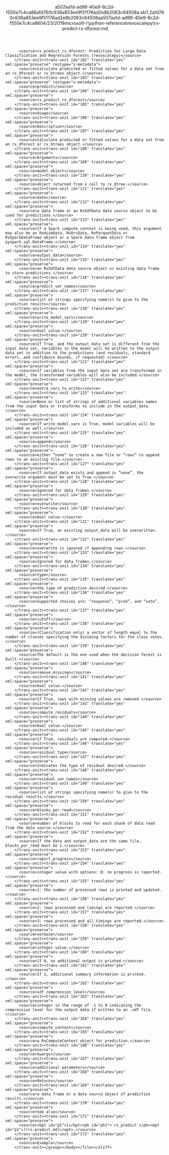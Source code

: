 <?xml version="1.0"?><xliff version="1.2" xmlns="urn:oasis:names:tc:xliff:document:1.2" xmlns:xsi="http://www.w3.org/2001/XMLSchema-instance" xsi:schemaLocation="urn:oasis:names:tc:xliff:document:1.2 xliff-core-1.2-transitional.xsd"><file datatype="xml" original="rx-predict-rx-dforest.md" source-language="en-US" target-language="en-US"><header><tool tool-id="mdxliff" tool-name="mdxliff" tool-version="1.0-1931010" tool-company="Microsoft" /><xliffext:skl_file_name xmlns:xliffext="urn:microsoft:content:schema:xliffextensions">a507aa1d-ad98-40e9-8c2d-f550e7c4ca86afd760c636a853ee9f51176ad2e8b2063c64508a.skl</xliffext:skl_file_name><xliffext:version xmlns:xliffext="urn:microsoft:content:schema:xliffextensions">1.2</xliffext:version><xliffext:ms.openlocfilehash xmlns:xliffext="urn:microsoft:content:schema:xliffextensions">afd760c636a853ee9f51176ad2e8b2063c64508a</xliffext:ms.openlocfilehash><xliffext:ms.sourcegitcommit xmlns:xliffext="urn:microsoft:content:schema:xliffextensions">a507aa1d-ad98-40e9-8c2d-f550e7c4ca86</xliffext:ms.sourcegitcommit><xliffext:ms.lasthandoff xmlns:xliffext="urn:microsoft:content:schema:xliffextensions">04/23/2019</xliffext:ms.lasthandoff><xliffext:ms.openlocfilepath xmlns:xliffext="urn:microsoft:content:schema:xliffextensions">microsoft-r\python-reference\revoscalepy\rx-predict-rx-dforest.md</xliffext:ms.openlocfilepath></header><body><group id="content" extype="content"><trans-unit id="101" translate="yes" xml:space="preserve" restype="x-metadata">
          <source>rx_predict_rx_dforest: Prediction for Large Data Classification and Regression Forests (revoscalepy)</source>
        </trans-unit><trans-unit id="102" translate="yes" xml:space="preserve" restype="x-metadata">
          <source>Calculate predicted or fitted values for a data set from an rx_dforest or rx_btrees object.</source>
        </trans-unit><trans-unit id="103" translate="yes" xml:space="preserve" restype="x-metadata">
          <source>predict</source>
        </trans-unit><trans-unit id="104" translate="yes" xml:space="preserve">
          <source>rx_predict_rx_dforest</source>
        </trans-unit><trans-unit id="105" translate="yes" xml:space="preserve">
          <source>Usage</source>
        </trans-unit><trans-unit id="106" translate="yes" xml:space="preserve">
          <source>Description</source>
        </trans-unit><trans-unit id="107" translate="yes" xml:space="preserve">
          <source>Calculate predicted or fitted values for a data set from an rx_dforest or rx_btrees object.</source>
        </trans-unit><trans-unit id="108" translate="yes" xml:space="preserve">
          <source>Arguments</source>
        </trans-unit><trans-unit id="109" translate="yes" xml:space="preserve">
          <source>model_object</source>
        </trans-unit><trans-unit id="110" translate="yes" xml:space="preserve">
          <source>object returned from a call to rx_dtree.</source>
        </trans-unit><trans-unit id="111" translate="yes" xml:space="preserve">
          <source>data</source>
        </trans-unit><trans-unit id="112" translate="yes" xml:space="preserve">
          <source>a data frame or an RxXdfData data source object to be used for predictions.</source>
        </trans-unit><trans-unit id="113" translate="yes" xml:space="preserve">
          <source>If a Spark compute context is being used, this argument may also be an RxHiveData, RxOrcData, RxParquetData or RxSparkDataFrame object or a Spark data frame object from pyspark.sql.DataFrame.</source>
        </trans-unit><trans-unit id="114" translate="yes" xml:space="preserve">
          <source>output_data</source>
        </trans-unit><trans-unit id="115" translate="yes" xml:space="preserve">
          <source>an RxXdfData data source object or existing data frame to store predictions.</source>
        </trans-unit><trans-unit id="116" translate="yes" xml:space="preserve">
          <source>predict_var_names</source>
        </trans-unit><trans-unit id="117" translate="yes" xml:space="preserve">
          <source>list of strings specifying name(s) to give to the prediction results</source>
        </trans-unit><trans-unit id="118" translate="yes" xml:space="preserve">
          <source>write_model_vars</source>
        </trans-unit><trans-unit id="119" translate="yes" xml:space="preserve">
          <source>bool value.</source>
        </trans-unit><trans-unit id="120" translate="yes" xml:space="preserve">
          <source>If True, and the output data set is different from the input data set, variables in the model will be written to the output data set in addition to the predictions (and residuals, standard errors, and confidence bounds, if requested).</source>
        </trans-unit><trans-unit id="121" translate="yes" xml:space="preserve">
          <source>If variables from the input data set are transformed in the model, the transformed variables will also be included.</source>
        </trans-unit><trans-unit id="122" translate="yes" xml:space="preserve">
          <source>extra_vars_to_write</source>
        </trans-unit><trans-unit id="123" translate="yes" xml:space="preserve">
          <source>None or list of strings of additional variables names from the input data or transforms to include in the output_data.</source>
        </trans-unit><trans-unit id="124" translate="yes" xml:space="preserve">
          <source>If write_model_vars is True, model variables will be included as well.</source>
        </trans-unit><trans-unit id="125" translate="yes" xml:space="preserve">
          <source>append</source>
        </trans-unit><trans-unit id="126" translate="yes" xml:space="preserve">
          <source>either “none” to create a new file or “rows” to append rows to an existing file.</source>
        </trans-unit><trans-unit id="127" translate="yes" xml:space="preserve">
          <source>If output_data exists and append is “none”, the overwrite argument must be set to True.</source>
        </trans-unit><trans-unit id="128" translate="yes" xml:space="preserve">
          <source>Ignored for data frames.</source>
        </trans-unit><trans-unit id="129" translate="yes" xml:space="preserve">
          <source>overwrite</source>
        </trans-unit><trans-unit id="130" translate="yes" xml:space="preserve">
          <source>bool value.</source>
        </trans-unit><trans-unit id="131" translate="yes" xml:space="preserve">
          <source>If True, an existing output_data will be overwritten.</source>
        </trans-unit><trans-unit id="132" translate="yes" xml:space="preserve">
          <source>overwrite is ignored if appending rows.</source>
        </trans-unit><trans-unit id="133" translate="yes" xml:space="preserve">
          <source>Ignored for data frames.</source>
        </trans-unit><trans-unit id="134" translate="yes" xml:space="preserve">
          <source>type</source>
        </trans-unit><trans-unit id="135" translate="yes" xml:space="preserve">
          <source>the type of prediction desired.</source>
        </trans-unit><trans-unit id="136" translate="yes" xml:space="preserve">
          <source>Supported choices are: “response”, “prob”, and “vote”.</source>
        </trans-unit><trans-unit id="137" translate="yes" xml:space="preserve">
          <source>cutoff</source>
        </trans-unit><trans-unit id="138" translate="yes" xml:space="preserve">
          <source>(Classification only) a vector of length equal to the number of classes specifying the dividing factors for the class votes.</source>
        </trans-unit><trans-unit id="139" translate="yes" xml:space="preserve">
          <source>The default is the one used when the decision forest is built.</source>
        </trans-unit><trans-unit id="140" translate="yes" xml:space="preserve">
          <source>remove_missings</source>
        </trans-unit><trans-unit id="141" translate="yes" xml:space="preserve">
          <source>bool value.</source>
        </trans-unit><trans-unit id="142" translate="yes" xml:space="preserve">
          <source>If True, rows with missing values are removed.</source>
        </trans-unit><trans-unit id="143" translate="yes" xml:space="preserve">
          <source>compute_residuals</source>
        </trans-unit><trans-unit id="144" translate="yes" xml:space="preserve">
          <source>bool value.</source>
        </trans-unit><trans-unit id="145" translate="yes" xml:space="preserve">
          <source>If True, residuals are computed.</source>
        </trans-unit><trans-unit id="146" translate="yes" xml:space="preserve">
          <source>residual_type</source>
        </trans-unit><trans-unit id="147" translate="yes" xml:space="preserve">
          <source>Indicates the type of residual desired.</source>
        </trans-unit><trans-unit id="148" translate="yes" xml:space="preserve">
          <source>residual_var_names</source>
        </trans-unit><trans-unit id="149" translate="yes" xml:space="preserve">
          <source>list of strings specifying name(s) to give to the residual results.</source>
        </trans-unit><trans-unit id="150" translate="yes" xml:space="preserve">
          <source>blocks_per_read</source>
        </trans-unit><trans-unit id="151" translate="yes" xml:space="preserve">
          <source>number of blocks to read for each chunk of data read from the data source.</source>
        </trans-unit><trans-unit id="152" translate="yes" xml:space="preserve">
          <source>If the data and output_data are the same file, blocks_per_read must be 1.</source>
        </trans-unit><trans-unit id="153" translate="yes" xml:space="preserve">
          <source>report_progress</source>
        </trans-unit><trans-unit id="154" translate="yes" xml:space="preserve">
          <source>integer value with options: 0: no progress is reported.</source>
        </trans-unit><trans-unit id="155" translate="yes" xml:space="preserve">
          <source>1: the number of processed rows is printed and updated.</source>
        </trans-unit><trans-unit id="156" translate="yes" xml:space="preserve">
          <source>2: rows processed and timings are reported.</source>
        </trans-unit><trans-unit id="157" translate="yes" xml:space="preserve">
          <source>3: rows processed and all timings are reported.</source>
        </trans-unit><trans-unit id="158" translate="yes" xml:space="preserve">
          <source>verbose</source>
        </trans-unit><trans-unit id="159" translate="yes" xml:space="preserve">
          <source>integer value.</source>
        </trans-unit><trans-unit id="160" translate="yes" xml:space="preserve">
          <source>If 0, no additional output is printed.</source>
        </trans-unit><trans-unit id="161" translate="yes" xml:space="preserve">
          <source>If 1, additional summary information is printed.</source>
        </trans-unit><trans-unit id="162" translate="yes" xml:space="preserve">
          <source>xdf_compression_level</source>
        </trans-unit><trans-unit id="163" translate="yes" xml:space="preserve">
          <source>integer in the range of -1 to 9 indicating the compression level for the output data if written to an .xdf file.</source>
        </trans-unit><trans-unit id="164" translate="yes" xml:space="preserve">
          <source>compute_context</source>
        </trans-unit><trans-unit id="165" translate="yes" xml:space="preserve">
          <source>a RxComputeContext object for prediction.</source>
        </trans-unit><trans-unit id="166" translate="yes" xml:space="preserve">
          <source>kwargs</source>
        </trans-unit><trans-unit id="167" translate="yes" xml:space="preserve">
          <source>additional parameters</source>
        </trans-unit><trans-unit id="168" translate="yes" xml:space="preserve">
          <source>Returns</source>
        </trans-unit><trans-unit id="169" translate="yes" xml:space="preserve">
          <source>a data frame or a data source object of prediction results.</source>
        </trans-unit><trans-unit id="170" translate="yes" xml:space="preserve">
          <source>See also</source>
        </trans-unit><trans-unit id="171" translate="yes" xml:space="preserve">
          <source><bpt id="p1">[</bpt><ph id="ph1">`rx_predict`</ph><ept id="p1">](rx-predict.md)</ept>.</source>
        </trans-unit><trans-unit id="172" translate="yes" xml:space="preserve">
          <source>Example</source>
        </trans-unit></group></body></file></xliff>